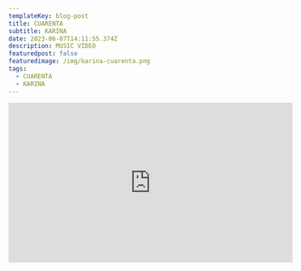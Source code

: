 ```yaml
---
templateKey: blog-post
title: CUARENTA
subtitle: KARINA
date: 2023-06-07T14:11:55.374Z
description: MUSIC VIDEO
featuredpost: false
featuredimage: /img/karina-cuarenta.png
tags:
  - CUARENTA
  - KARINA
---
```

<iframe width="560" height="315" src="https://www.youtube.com/embed/BHWlOpk4RJQ" title="YouTube video player" frameborder="0" allow="accelerometer; autoplay; clipboard-write; encrypted-media; gyroscope; picture-in-picture; web-share" allowfullscreen></iframe>